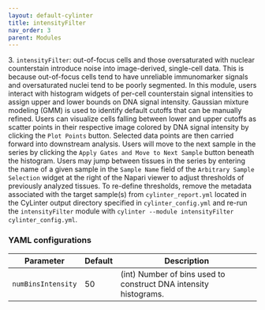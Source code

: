```yaml
---
layout: default-cylinter
title: intensityFilter
nav_order: 3
parent: Modules
---
```


3\. `intensityFilter`: out-of-focus cells and those oversaturated with nuclear counterstain introduce noise into image-derived, single-cell data. This is because out-of-focus cells tend to have unreliable immunomarker signals and oversaturated nuclei tend to be poorly segmented. In this module, users interact with histogram widgets of per-cell counterstain signal intensities to assign upper and lower bounds on DNA signal intensity. Gaussian mixture modeling (GMM) is used to identify default cutoffs that can be manually refined. Users can visualize cells falling between lower and upper cutoffs as scatter points in their respective image colored by DNA signal intensity by clicking the `Plot Points` button. Selected data points are then carried forward into downstream analysis. Users will move to the next sample in the series by clicking the `Apply Gates and Move to Next Sample` button beneath the histogram. Users may jump between tissues in the series by entering the name of a given sample in the `Sample Name` field of the `Arbitrary Sample Selection` widget at the right of the Napari viewer to adjust thresholds of previously analyzed tissues. To re-define thresholds, remove the metadata associated with the target sample(s) from `cylinter_report.yml` located in the CyLinter output directory specified in `cylinter_config.yml` and re-run the `intensityFilter` module with `cylinter --module intensityFilter cylinter_config.yml`.

### YAML configurations

| Parameter | Default | Description |
| --- | --- | --- |
| `numBinsIntensity` | 50 | (int) Number of bins used to construct DNA intensity histograms. |
